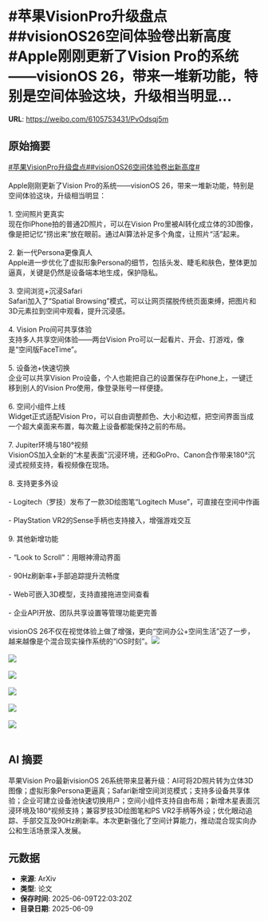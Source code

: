 # #苹果VisionPro升级盘点##visionOS26空间体验卷出新高度#Apple刚刚更新了Vision Pro的系统——visionOS 26，带来一堆新功能，特别是空间体验这块，升级相当明显...

**URL**: https://weibo.com/6105753431/PvOdsqj5m

## 原始摘要

<a href="https://m.weibo.cn/search?containerid=231522type%3D1%26t%3D10%26q%3D%23%E8%8B%B9%E6%9E%9CVisionPro%E5%8D%87%E7%BA%A7%E7%9B%98%E7%82%B9%23&amp;extparam=%23%E8%8B%B9%E6%9E%9CVisionPro%E5%8D%87%E7%BA%A7%E7%9B%98%E7%82%B9%23" data-hide=""><span class="surl-text">#苹果VisionPro升级盘点#</span></a><a href="https://m.weibo.cn/search?containerid=231522type%3D1%26t%3D10%26q%3D%23visionOS26%E7%A9%BA%E9%97%B4%E4%BD%93%E9%AA%8C%E5%8D%B7%E5%87%BA%E6%96%B0%E9%AB%98%E5%BA%A6%23&amp;extparam=%23visionOS26%E7%A9%BA%E9%97%B4%E4%BD%93%E9%AA%8C%E5%8D%B7%E5%87%BA%E6%96%B0%E9%AB%98%E5%BA%A6%23" data-hide=""><span class="surl-text">#visionOS26空间体验卷出新高度#</span></a><br><br>Apple刚刚更新了Vision Pro的系统——visionOS 26，带来一堆新功能，特别是空间体验这块，升级相当明显：<br><br>1. 空间照片更真实  <br>    现在你iPhone拍的普通2D照片，可以在Vision Pro里被AI转化成立体的3D图像，像是把记忆“捞出来”放在眼前。通过AI算法补足多个角度，让照片“活”起来。<br>    <br>2. 新一代Persona更像真人  <br>    Apple进一步优化了虚拟形象Persona的细节，包括头发、睫毛和肤色，整体更加逼真，关键是仍然是设备端本地生成，保护隐私。<br>    <br>3. 空间浏览+沉浸Safari  <br>    Safari加入了“Spatial Browsing”模式，可以让网页摆脱传统页面束缚，把图片和3D元素拉到空间中观看，提升沉浸感。<br>    <br>4. Vision Pro间可共享体验  <br>    支持多人共享空间体验——两台Vision Pro可以一起看片、开会、打游戏，像是“空间版FaceTime”。<br>    <br>5. 设备池+快速切换  <br>    企业可以共享Vision Pro设备，个人也能把自己的设置保存在iPhone上，一键迁移到别人的Vision Pro使用，像登录账号一样便捷。<br>    <br>6. 空间小组件上线  <br>    Widget正式适配Vision Pro，可以自由调整颜色、大小和边框，把空间界面当成一个超大桌面来布置，每次戴上设备都能保持之前的布局。<br>    <br>7. Jupiter环境与180°视频  <br>    VisionOS加入全新的“木星表面”沉浸环境，还和GoPro、Canon合作带来180°沉浸式视频支持，看视频像在现场。<br>    <br>8. 支持更多外设<br>    <br>    - Logitech（罗技）发布了一款3D绘图笔“Logitech Muse”，可直接在空间中作画<br>        <br>    - PlayStation VR2的Sense手柄也支持接入，增强游戏交互<br>        <br>9. 其他新增功能<br>    <br>    - “Look to Scroll”：用眼神滑动界面<br>        <br>    - 90Hz刷新率+手部追踪提升流畅度<br>        <br>    - Web可嵌入3D模型，支持直接拖进空间查看<br>        <br>    - 企业API开放、团队共享设置等管理功能更完善<br>        <br>visionOS 26不仅在视觉体验上做了增强，更向“空间办公+空间生活”迈了一步，越来越像是个混合现实操作系统的“iOS时刻”。<img style="" src="https://tvax1.sinaimg.cn/large/006Fd7o3ly1i29mt2qytlj30p00e2462.jpg" referrerpolicy="no-referrer"><br><br><img style="" src="https://tvax2.sinaimg.cn/large/006Fd7o3ly1i29mqx1deoj30p00e2n1n.jpg" referrerpolicy="no-referrer"><br><br><img style="" src="https://tvax2.sinaimg.cn/large/006Fd7o3ly1i29mrf4f1rj30p00e27aa.jpg" referrerpolicy="no-referrer"><br><br><img style="" src="https://tvax4.sinaimg.cn/large/006Fd7o3ly1i29mrxah3ij30p00e2wh0.jpg" referrerpolicy="no-referrer"><br><br><img style="" src="https://tvax1.sinaimg.cn/large/006Fd7o3ly1i29msd89icj30p00e2dmq.jpg" referrerpolicy="no-referrer"><br><br><img style="" src="https://tvax4.sinaimg.cn/large/006Fd7o3ly1i29mskyl94j30p00e2gq0.jpg" referrerpolicy="no-referrer"><br><br>

## AI 摘要

苹果Vision Pro最新visionOS 26系统带来显著升级：AI可将2D照片转为立体3D图像；虚拟形象Persona更逼真；Safari新增空间浏览模式；支持多设备共享体验；企业可建立设备池快速切换用户；空间小组件支持自由布局；新增木星表面沉浸环境及180°视频支持；兼容罗技3D绘图笔和PS VR2手柄等外设；优化眼动追踪、手部交互及90Hz刷新率。本次更新强化了空间计算能力，推动混合现实向办公和生活场景深入发展。

## 元数据

- **来源**: ArXiv
- **类型**: 论文
- **保存时间**: 2025-06-09T22:03:20Z
- **目录日期**: 2025-06-09
